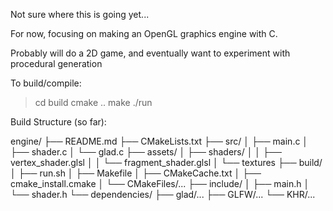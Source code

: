 Not sure where this is going yet...

For now, focusing on making an OpenGL graphics engine with C.

Probably will do a 2D game, and eventually want to experiment with procedural generation


To build/compile:
> cd build
> cmake ..
> make
> ./run


Build Structure (so far):

engine/
├── README.md
├── CMakeLists.txt
├── src/
│   ├── main.c
│   ├── shader.c
│   └── glad.c
├── assets/
│   ├── shaders/
│   │   ├── vertex_shader.glsl
│   │   └── fragment_shader.glsl
│   └── textures
├── build/
│   ├── run.sh
│   ├── Makefile
│   ├── CMakeCache.txt
│   ├── cmake_install.cmake
│   └── CMakeFiles/...
├── include/
│   ├── main.h
│   └── shader.h
└── dependencies/
    ├── glad/...
    ├── GLFW/...
    └── KHR/...